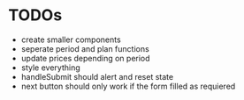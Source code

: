 # TODOs

- create smaller components
- seperate period and plan functions
- update prices depending on period
- style everything
- handleSubmit should alert and reset state
- next button should only work if the form filled as requiered

